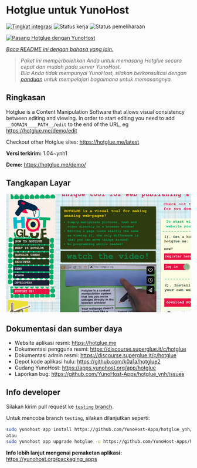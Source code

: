 <!--
N.B.: README ini dibuat secara otomatis oleh <https://github.com/YunoHost/apps/tree/master/tools/readme_generator>
Ini TIDAK boleh diedit dengan tangan.
-->

# Hotglue untuk YunoHost

[![Tingkat integrasi](https://dash.yunohost.org/integration/hotglue.svg)](https://ci-apps.yunohost.org/ci/apps/hotglue/) ![Status kerja](https://ci-apps.yunohost.org/ci/badges/hotglue.status.svg) ![Status pemeliharaan](https://ci-apps.yunohost.org/ci/badges/hotglue.maintain.svg)

[![Pasang Hotglue dengan YunoHost](https://install-app.yunohost.org/install-with-yunohost.svg)](https://install-app.yunohost.org/?app=hotglue)

*[Baca README ini dengan bahasa yang lain.](./ALL_README.md)*

> *Paket ini memperbolehkan Anda untuk memasang Hotglue secara cepat dan mudah pada server YunoHost.*  
> *Bila Anda tidak mempunyai YunoHost, silakan berkonsultasi dengan [panduan](https://yunohost.org/install) untuk mempelajari bagaimana untuk memasangnya.*

## Ringkasan

Hotglue is a Content Manipulation Software that allows visual consistency between editing and viewing.
In order to start editing you need to add `__DOMAIN____PATH__/edit` to the end of the URL, eg https://hotglue.me/demo/edit

Checkout other Hotglue sites: https://hotglue.me/latest



**Versi terkirim:** 1.04~ynh1

**Demo:** <https://hotglue.me/demo/>

## Tangkapan Layar

![Tangkapan Layar pada Hotglue](./doc/screenshots/example.jpg)

## Dokumentasi dan sumber daya

- Website aplikasi resmi: <https://hotglue.me>
- Dokumentasi pengguna resmi: <https://discourse.superglue.it/c/hotglue>
- Dokumentasi admin resmi: <https://discourse.superglue.it/c/hotglue>
- Depot kode aplikasi hulu: <https://github.com/k0a1a/hotglue2>
- Gudang YunoHost: <https://apps.yunohost.org/app/hotglue>
- Laporkan bug: <https://github.com/YunoHost-Apps/hotglue_ynh/issues>

## Info developer

Silakan kirim pull request ke [`testing` branch](https://github.com/YunoHost-Apps/hotglue_ynh/tree/testing).

Untuk mencoba branch `testing`, silakan dilanjutkan seperti:

```bash
sudo yunohost app install https://github.com/YunoHost-Apps/hotglue_ynh/tree/testing --debug
atau
sudo yunohost app upgrade hotglue -u https://github.com/YunoHost-Apps/hotglue_ynh/tree/testing --debug
```

**Info lebih lanjut mengenai pemaketan aplikasi:** <https://yunohost.org/packaging_apps>
